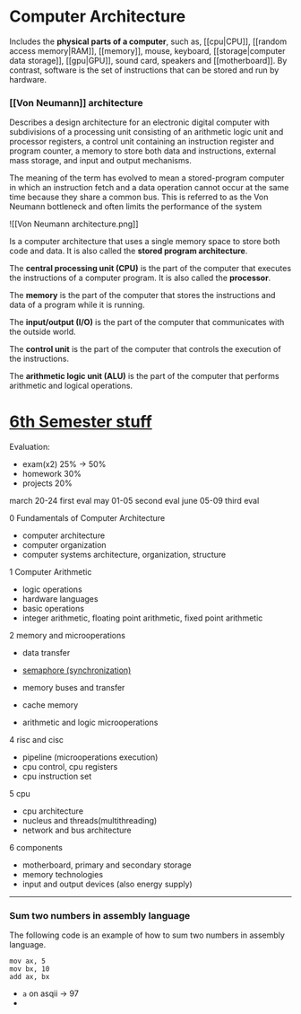 # Computer Architecture

Includes the **physical parts of a computer**, such as, [[cpu|CPU]], [[random access memory|RAM]], [[memory]], mouse, keyboard, [[storage|computer data storage]], [[gpu|GPU]], sound card, speakers and [[motherboard]].
By contrast, software is the set of instructions that can be stored and run by hardware. 

### [[Von Neumann]] architecture
Describes a design architecture for an electronic digital computer with subdivisions of a processing unit consisting of an arithmetic logic unit and processor registers, a control unit containing an instruction register and program counter, a memory to store both data and instructions, external mass storage, and input and output mechanisms.

The meaning of the term has evolved to mean a stored-program computer in which an instruction fetch and a data operation cannot occur at the same time because they share a common bus. This is referred to as the Von Neumann bottleneck and often limits the performance of the system

![[Von Neumann architecture.png]]

Is a computer architecture that uses a single memory space to store both code and data. It is also called the **stored program architecture**.

The **central processing unit (CPU)** is the part of the computer that executes the instructions of a computer program. It is also called the **processor**.

The **memory** is the part of the computer that stores the instructions and data of a program while it is running.

The **input/output (I/O)** is the part of the computer that communicates with the outside world.

The **control unit** is the part of the computer that controls the execution of the instructions.

The **arithmetic logic unit (ALU)** is the part of the computer that performs arithmetic and logical operations.


# [6th Semester stuff](/schedule.md)
Evaluation:
- exam(x2) 25% -> 50%
- homework 30%
- projects 20%

march 20-24 first eval
may  01-05 second eval
june 05-09 third eval

0 Fundamentals of Computer Architecture
- computer architecture
- computer organization
- computer systems architecture, organization, structure

1 Computer Arithmetic
- logic operations
- hardware languages
- basic operations
- integer arithmetic, floating point arithmetic, fixed point arithmetic

2 memory and microoperations
- data transfer
- [semaphore (synchronization)](https://en.wikipedia.org/wiki/Semaphore_(programming))

- memory buses and transfer
- cache memory
- arithmetic and logic microoperations

4 risc and cisc
- pipeline (microoperations execution)
- cpu control, cpu registers
- cpu instruction set

5 cpu
- cpu architecture
- nucleus and threads(multithreading)
- network and bus architecture

6 components
- motherboard, primary and secondary storage
- memory technologies
- input and output devices (also energy supply)

----

### Sum two numbers in assembly language
The following code is an example of how to sum two numbers in assembly language.

```assembly
mov ax, 5
mov bx, 10
add ax, bx
```

- `a` on asqii -> 97
- 